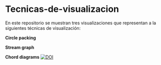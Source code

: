 # Tecnicas-de-visualizacion
En este repositorio se muestran tres visualizaciones que representan a la siguientes técnicas de visualización:

**Circle packing**

**Stream graph**

**Chord diagrams**
<a href="https://zenodo.org/doi/10.5281/zenodo.10026560"><img src="https://zenodo.org/badge/483707524.svg" alt="DOI"></a>
